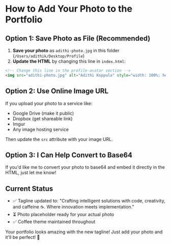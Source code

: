 # How to Add Your Photo to the Portfolio

## Option 1: Save Photo as File (Recommended)

1. **Save your photo** as `adithi-photo.jpg` in this folder (`/Users/adithik/Desktop/Profile`)
2. **Update the HTML** by changing this line in `index.html`:

```html
<!-- Change this line in the profile-avatar section -->
<img src="adithi-photo.jpg" alt="Adithi Koppula" style="width: 100%; height: 100%; object-fit: cover; border-radius: 50%; border: 3px solid rgba(255, 255, 255, 0.3);">
```

## Option 2: Use Online Image URL

If you upload your photo to a service like:
- Google Drive (make it public)
- Dropbox (get shareable link)
- Imgur
- Any image hosting service

Then update the `src` attribute with your image URL.

## Option 3: I Can Help Convert to Base64

If you'd like me to convert your photo to base64 and embed it directly in the HTML, just let me know!

## Current Status
- ✅ Tagline updated to: "Crafting intelligent solutions with code, creativity, and caffeine ☕. Where innovation meets implementation."
- ⏳ Photo placeholder ready for your actual photo
- ✅ Coffee theme maintained throughout

Your portfolio looks amazing with the new tagline! Just add your photo and it'll be perfect! 🎉 